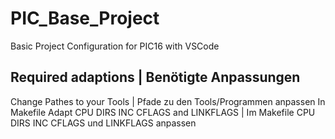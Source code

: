 # PIC_Base_Project
Basic Project Configuration for PIC16 with VSCode

## Required adaptions | Benötigte Anpassungen
Change Pathes to your Tools | Pfade zu den Tools/Programmen anpassen
In Makefile Adapt CPU DIRS INC CFLAGS and LINKFLAGS | Im Makefile CPU DIRS INC CFLAGS und LINKFLAGS anpassen
